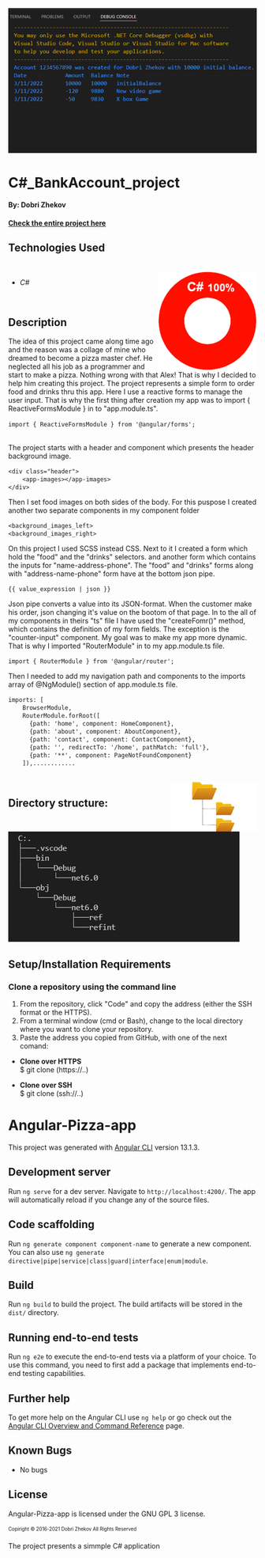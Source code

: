 <img align="justify" alt="chart" width="950px" src="https://github.com/zhekovdobri/Csharp_BankAccount_project/blob/main/C%23_BankAccount_project1200px.png">

# C#_BankAccount_project

#### By: Dobri Zhekov

#### [<ins>Check the entire project here</ins>](https://github.com/zhekovdobri/Csharp_BankAccount_project)

## Technologies Used

<div class=pull-left>

</div>
&nbsp;&nbsp;&nbsp;&nbsp;&nbsp;&nbsp;&nbsp;&nbsp;&nbsp;&nbsp;&nbsp;&nbsp;&nbsp;&nbsp;&nbsp;
<div class=pull-right>
<img align="right" alt="chart" height="200px" src="https://github.com/zhekovdobri/Csharp_BankAccount_project/blob/main/C%23_language_chart.png">
</div>

* _C#_

<br />

## Description
The idea of this project came along time ago and the reason was a collage of mine who dreamed to become a pizza master chef. He neglected all his job as a programmer and start to make a pizza. Nothing wrong with that Alex! That is why I decided to help him creating this project. The project represents a simple form to order food and drinks thru this app. Here I use a reactive forms to manage the user input. That is why the first thing after creation my app was to import { ReactiveFormsModule } in to "app.module.ts".
<br />

`import { ReactiveFormsModule } from '@angular/forms';`

<br />
The project starts with a header and component which presents the header background image.

```
<div class="header">
    <app-images></app-images>
</div> 
```
Then I set food images on both sides of the body. For this puspose I created another two separate components in my component folder
```
<background_images_left>
<background_images_right>
```
On this project I used SCSS instead CSS. Next to it I created a form which hold the "food" and the "drinks" selectors.  and another form which contains the inputs for "name-address-phone". The "food" and "drinks" forms along with "address-name-phone" form have at the bottom json pipe.
```
{{ value_expression | json }}
```
Json pipe converts a value into its JSON-format. When the customer make his order, json changing it's value on the bootom of that page. In to the all of my components in theirs "ts" file I have used the "createFomr()" method, which contains the definition of my form fields. The exception is the "counter-input" component. My goal was to make my app more dynamic. That is why I imported "RouterModule" in to my app.module.ts file. 
```
import { RouterModule } from '@angular/router';
```
Then I needed to add my navigation path and components to the imports array of @NgModule() section of app.module.ts file.
```
imports: [
    BrowserModule,
    RouterModule.forRoot([
      {path: 'home', component: HomeComponent},
      {path: 'about', component: AboutComponent},
      {path: 'contact', component: ContactComponent},
      {path: '', redirectTo: '/home', pathMatch: 'full'},
      {path: '**', component: PageNotFoundComponent}
    ]),............
```

</div>
&nbsp;&nbsp;&nbsp;&nbsp;&nbsp;&nbsp;&nbsp;&nbsp;&nbsp;&nbsp;&nbsp;&nbsp;&nbsp;&nbsp;&nbsp;
<div class=pull-right>
<img align="right" alt="chart" height="100px" src="https://github.com/zhekovdobri/Csharp_BankAccount_project/blob/main/Directory_structure_logo.png">
</div>

## Directory structure:

<img alt="chart" src="https://github.com/zhekovdobri/Csharp_BankAccount_project/blob/main/C%23%20Directory%20structure.png">

## Setup/Installation Requirements

### Clone a repository using the command line 

1. From the repository, click "Code" and copy the address (either the SSH format or the HTTPS). 
2. From a terminal window (cmd or Bash), change to the local directory where you want to clone your repository.
3. Paste the address you copied from GitHub, with one of the next comand:

* **Clone over HTTPS**<br>
  $ git clone (https://..)
  
* **Clone over SSH**<br>
  $ git clone (ssh://..)

# Angular-Pizza-app

This project was generated with [Angular CLI](https://github.com/angular/angular-cli) version 13.1.3.

## Development server

Run `ng serve` for a dev server. Navigate to `http://localhost:4200/`. The app will automatically reload if you change any of the source files.

## Code scaffolding

Run `ng generate component component-name` to generate a new component. You can also use `ng generate directive|pipe|service|class|guard|interface|enum|module`.

## Build

Run `ng build` to build the project. The build artifacts will be stored in the `dist/` directory.

## Running end-to-end tests

Run `ng e2e` to execute the end-to-end tests via a platform of your choice. To use this command, you need to first add a package that implements end-to-end testing capabilities.

## Further help

To get more help on the Angular CLI use `ng help` or go check out the [Angular CLI Overview and Command Reference](https://angular.io/cli) page.

## Known Bugs

* No bugs

## License


Angular-Pizza-app is licensed under the GNU GPL 3 license.

<sub><sup>Copiright © 2016-2021 Dobri Zhekov All Rights Reserved</sup></sub>

The project presents a simmple C# application
